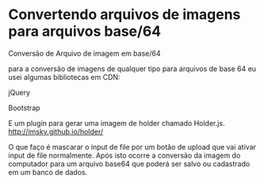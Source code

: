 Convertendo arquivos de imagens para arquivos base/64
============

Conversão de Arquivo de imagem em base/64

para a conversão de imagens de qualquer tipo para arquivos de base 64 eu usei algumas bibliotecas em CDN:

jQuery
<script src="//ajax.googleapis.com/ajax/libs/jquery/2.1.1/jquery.min.js"></script>

Bootstrap
<script src="https://maxcdn.bootstrapcdn.com/bootstrap/3.3.1/js/bootstrap.min.js"></script>
<link rel="stylesheet" href="https://maxcdn.bootstrapcdn.com/bootstrap/3.3.1/css/bootstrap.min.css">

E um plugin para gerar uma imagem de holder chamado Holder.js.
http://imsky.github.io/holder/


O que faço é mascarar o input de file por um botão de upload que vai ativar input de file normalmente.
Após isto ocorre a conversão da imagem do computador para um arquivo base64 que poderá ser salvo ou cadastrado em um banco de dados.
